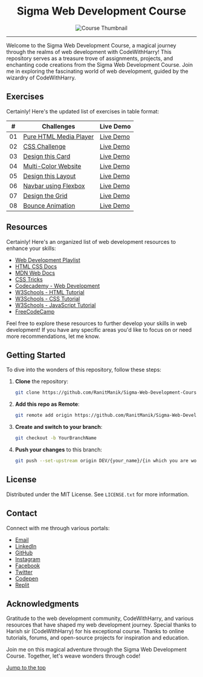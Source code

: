 
<div align="center">
  <h1>Sigma Web Development Course</h1>
  <img src="https://img.youtube.com/vi/tVzUXW6siu0/maxresdefault.jpg" alt="Course Thumbnail">
</div>

---

Welcome to the Sigma Web Development Course, a magical journey through the realms of web development with CodeWithHarry! This repository serves as a treasure trove of assignments, projects, and enchanting code creations from the Sigma Web Development Course. Join me in exploring the fascinating world of web development, guided by the wizardry of CodeWithHarry.

## Exercises

Certainly! Here's the updated list of exercises in table format:

| #  | Challenges                                                                             | Live Demo                                                                                                                              |
|:--:|----------------------------------------------------------------------------------------|----------------------------------------------------------------------------------------------------------------------------------------|
| 01 | [Pure HTML Media Player](Exercise%201%20-%20Pure%20HTML%20Media%20Player)                                | [Live Demo](https://ranitmanik.github.io/sigma-Web-Development-Course/Exercise%201%20-%20Pure%20HTML%20Media%20Player/index.html)              |
| 02 | [CSS Challenge](Exercise%202%20-%20CSS%20Challenge)                | [Live Demo](https://ranitmanik.github.io/sigma-Web-Development-Course/Exercise%202%20-%20CSS%20Challenge/index.html)      |
| 03 | [Design this Card](Exercise%203%20-%20Design%20this%20Card)      | [Live Demo](https://ranitmanik.github.io/sigma-Web-Development-Course/Exercise%203%20-%20Design%20this%20Card/index.html) |
| 04 | [Multi-Color Website](Exercise%204%20-%20Multi%20Color%20Website)              | [Live Demo](https://ranitmanik.github.io/sigma-Web-Development-Course/Exercise%204%20-%20Multi%20Color%20Website/)     |
| 05 | [Design this Layout](Exercise%205%20-%20Design%20this%20Layout)                            | [Live Demo](https://ranitmanik.github.io/sigma-Web-Development-Course/Exercise%205%20-%20Design%20this%20Layout/)          |
| 06 | [Navbar using Flexbox](Exercise%206%20-%20Navbar%20using%20Flexbox)                    | [Live Demo](https://ranitmanik.github.io/sigma-Web-Development-Course/Exercise%206%20-%20Navbar%20using%20Flexbox/)        |
| 07 | [Design the Grid](Exercise%207%20-%20Design%20the%20Grid) | [Live Demo](https://ranitmanik.github.io/sigma-Web-Development-Course/Exercise%207%20-%20Design%20the%20Grid/)   |
| 08 | [Bounce Animation](Exercise%208%20-%20Bounce%20Animation) | [Live Demo](https://ranitmanik.github.io/sigma-Web-Development-Course/Exercise%208%20-%20Bounce%20Animation/)   |


## Resources
Certainly! Here's an organized list of web development resources to enhance your skills:

- [Web Development Playlist](https://youtube.com/playlist?list=PLu0W_9lII9agK8pojo23OHiNz3Jm6VQCH)
- [HTML CSS Docs](https://ranitmanik.github.io/HTML-CSS-Docs/Writerside/website-files/getting-started.html)
- [MDN Web Docs](https://developer.mozilla.org/en-US/docs/Web/)
- [CSS Tricks](https://css-tricks.com/)
- [Codecademy - Web Development](https://www.codecademy.com/learn/introduction-to-web-development)
- [W3Schools - HTML Tutorial](https://www.w3schools.com/html/)
- [W3Schools - CSS Tutorial](https://www.w3schools.com/css/)
- [W3Schools - JavaScript Tutorial](https://www.w3schools.com/js/)
- [FreeCodeCamp](https://www.freecodecamp.org/)

Feel free to explore these resources to further develop your skills in web development! If you have any specific areas you'd like to focus on or need more recommendations, let me know.

## Getting Started

To dive into the wonders of this repository, follow these steps:

1. **Clone** the repository:

   ```bash
   git clone https://github.com/RanitManik/Sigma-Web-Development-Course.git
   ```

2. **Add this repo as Remote**:

   ```bash
   git remote add origin https://github.com/RanitManik/Sigma-Web-Development-Course.git
   ```

3. **Create and switch to your branch**:

   ```bash
   git checkout -b YourBranchName
   ```

4. **Push your changes** to this branch:

   ```bash
   git push --set-upstream origin DEV/{your_name}/{in which you are working on}
   ```

## License

Distributed under the MIT License. See `LICENSE.txt` for more information.

## Contact

Connect with me through various portals:

- [Email](mailto:ranitmanik.dev@gmail.com)
- [LinkedIn](https://www.linkedin.com/in/ranit-manik/)
- [GitHub](https://github.com/RanitManik)
- [Instagram](https://www.instagram.com/ranit_manik_/)
- [Facebook](https://www.facebook.com/RanitKumarManik/)
- [Twitter](https://twitter.com/RANIT_MANIK)
- [Codepen](https://codepen.io/RANIT-MANIK)
- [Replit](https://replit.com/@ranit-manik)

## Acknowledgments

Gratitude to the web development community, CodeWithHarry, and various resources that have shaped my web development journey. Special thanks to Harish sir (CodeWithHarry) for his exceptional course. Thanks to online tutorials, forums, and open-source projects for inspiration and education.

Join me on this magical adventure through the Sigma Web Development Course. Together, let's weave wonders through code!


[Jump to the top](#readme-top)
